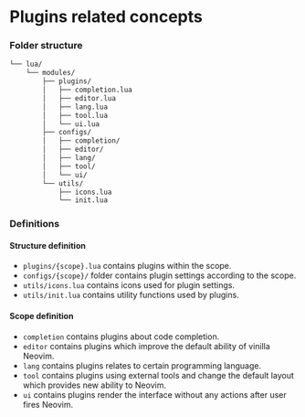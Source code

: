 # Plugins related concepts

### Folder structure

```txt
└── lua/
    └── modules/
        ├── plugins/
        │   ├── completion.lua
        │   ├── editor.lua
        │   ├── lang.lua
        │   ├── tool.lua
        │   └── ui.lua
        ├── configs/
        │   ├── completion/
        │   ├── editor/
        │   ├── lang/
        │   ├── tool/
        │   └── ui/
        └── utils/
            ├── icons.lua
            └── init.lua
```

### Definitions

#### Structure definition

- `plugins/{scope}.lua` contains plugins within the scope.
- `configs/{scope}/` folder contains plugin settings according to the scope.
- `utils/icons.lua` contains icons used for plugin settings.
- `utils/init.lua` contains utility functions used by plugins.

#### Scope definition

- `completion` contains plugins about code completion.
- `editor` contains plugins which improve the default ability of vinilla Neovim.
- `lang` contains plugins relates to certain programming language.
- `tool` contains plugins using external tools and change the default layout which provides new ability to Neovim.
- `ui` contains plugins render the interface without any actions after user fires Neovim.
